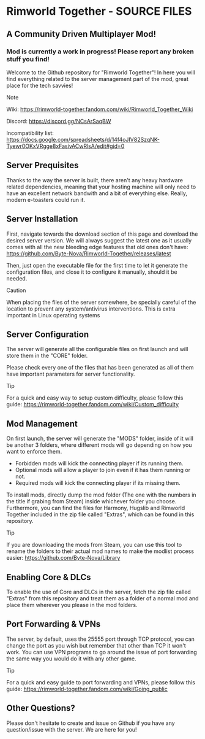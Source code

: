 # Rimworld Together - SOURCE FILES
## A Community Driven Multiplayer Mod!
### Mod is currently a work in progress! Please report any broken stuff you find!

Welcome to the Github repository for "Rimworld Together"! In here you will find everything related to the server management part of the mod, great place for the tech savvies!

> [!NOTE]
> Wiki: https://rimworld-together.fandom.com/wiki/Rimworld_Together_Wiki
> 
> Discord: https://discord.gg/NCsArSaqBW
>
> Incompatibility list: https://docs.google.com/spreadsheets/d/14f4oJIV82SzqNK-Tyewr0OKxVRgge8xFasivACwRlsA/edit#gid=0

## Server Prequisites
Thanks to the way the server is built, there aren't any heavy hardware related dependencies, meaning that your hosting machine will only need to have an excellent network bandwith and a bit of everything else. Really, modern e-toasters could run it.

## Server Installation
First, navigate towards the download section of this page and download the desired server version. We will always suggest the latest one as it usually comes with all the new bleeding edge features that old ones don't have: https://github.com/Byte-Nova/Rimworld-Together/releases/latest

Then, just open the executable file for the first time to let it generate the configuration files, and close it to configure it manually, should it be needed.

> [!CAUTION]
> When placing the files of the server somewhere, be specially careful of the location to prevent any system/antivirus interventions. This is extra important in Linux operating systems

## Server Configuration
The server will generate all the configurable files on first launch and will store them in the "CORE" folder.

Please check every one of the files that has been generated as all of them have important parameters for server functionality.

> [!TIP]
> For a quick and easy way to setup custom difficulty, please follow this guide: https://rimworld-together.fandom.com/wiki/Custom_difficulty

## Mod Management
On first launch, the server will generate the "MODS" folder, inside of it will be another 3 folders, where different mods will go depending on how you want to enforce them. 
- Forbidden mods will kick the connecting player if its running them.
- Optional mods will allow a player to join even if it has them running or not.
- Required mods will kick the connecting player if its missing them.

To install mods, directly dump the mod folder (The one with the numbers in the title if grabing from Steam) inside whichever folder you choose.
Furthermore, you can find the files for Harmony, Hugslib and Rimworld Together included in the zip file called "Extras", which can be found in this repository.

> [!TIP]
> If you are downloading the mods from Steam, you can use this tool to rename the folders to their actual mod names to make the modlist process easier: https://github.com/Byte-Nova/Library

## Enabling Core & DLCs
To enable the use of Core and DLCs in the server, fetch the zip file called "Extras" from this repository and treat them as a folder of a normal mod and place them wherever you please in the mod folders.

## Port Forwarding & VPNs
The server, by default, uses the 25555 port through TCP protocol, you can change the port as you wish but remember that other than TCP it won't work. You can use VPN programs to go around the issue of port forwarding the same way you would do it with any other game.

> [!TIP]
> For a quick and easy guide to port forwarding and VPNs, please follow this guide: https://rimworld-together.fandom.com/wiki/Going_public

## Other Questions?
Please don't hesitate to create and issue on Github if you have any question/issue with the server. We are here for you!
